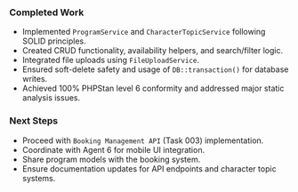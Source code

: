 ### Completed Work

- Implemented `ProgramService` and `CharacterTopicService` following SOLID principles.
- Created CRUD functionality, availability helpers, and search/filter logic.
- Integrated file uploads using `FileUploadService`.
- Ensured soft-delete safety and usage of `DB::transaction()` for database writes.
- Achieved 100% PHPStan level 6 conformity and addressed major static analysis issues.

### Next Steps

- Proceed with `Booking Management API` (Task 003) implementation.
- Coordinate with Agent 6 for mobile UI integration.
- Share program models with the booking system.
- Ensure documentation updates for API endpoints and character topic systems.

